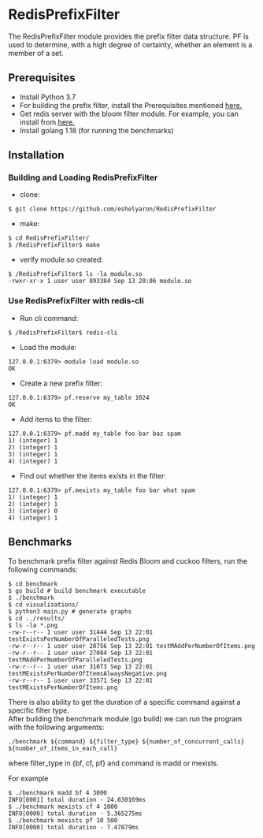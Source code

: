# RedisPrefixFilter
The RedisPrefixFilter module provides the prefix filter data structure.
PF is used to determine, with a high degree of certainty, whether an element is  a member of a set.



## Prerequisites
- Install Python 3.7
- For building the prefix filter, install the Prerequisites mentioned [here.](https://github.com/TomerEven/Prefix-Filter#prerequisites)
- Get redis server with the bloom filter module. For example, you can install from [here.](https://hub.docker.com/r/redislabs/rebloom/)
- Install golang 1.18 (for running the benchmarks)

## Installation
### Building and Loading RedisPrefixFilter

- clone:
```
$ git clone https://github.com/eshelyaron/RedisPrefixFilter
```
- make:
```
$ cd RedisPrefixFilter/
$ /RedisPrefixFilter$ make
```
- verify module.so created:
```
$ /RedisPrefixFilter$ ls -la module.so
-rwxr-xr-x 1 user user 893384 Sep 13 20:06 module.so
```
### Use RedisPrefixFilter with redis-cli
- Run cli command:
```
$ /RedisPrefixFilter$ redis-cli 
```

- Load the module:
```
127.0.0.1:6379> module load module.so
OK
```

- Create a new prefix  filter:
```
127.0.0.1:6379> pf.reserve my_table 1024
OK
```

- Add items to the filter:
```
127.0.0.1:6379> pf.madd my_table foo bar baz spam
1) (integer) 1
2) (integer) 1
3) (integer) 1
4) (integer) 1
```

- Find out whether the items exists in the filter:
```
127.0.0.1:6379> pf.mexists my_table foo bar what spam
1) (integer) 1
2) (integer) 1
3) (integer) 0
4) (integer) 1
```
## Benchmarks
To benchmark prefix filter against Redis Bloom and cuckoo filters, run the following commands:
```
$ cd benchmark 
$ go build # build benchmark executable
$ ./benchmark 
$ cd visualisations/
$ python3 main.py # generate graphs
$ cd ../results/
$ ls -la *.png 
-rw-r--r-- 1 user user 31444 Sep 13 22:01 testExistsPerNumberOfParalleledTests.png
-rw-r--r-- 1 user user 28756 Sep 13 22:01 testMAddPerNumberOfItems.png
-rw-r--r-- 1 user user 27084 Sep 13 22:01 testMAddPerNumberOfParalleledTests.png
-rw-r--r-- 1 user user 31073 Sep 13 22:01 testMExistsPerNumberOfItemsAlwaysNegative.png
-rw-r--r-- 1 user user 33571 Sep 13 22:01 testMExistsPerNumberOfItems.png
```

There is also ability to get the duration of a specific command against a specific filter type.  
After building the benchmark module (go build) we can run the program with the following arguments:
```
./benchmark ${command} ${filter_type} ${number_of_concurrent_calls} ${number_of_items_in_each_call}
```
where filter_type in {bf, cf, pf} and command is madd or mexists.

For example

```
$ ./benchmark madd bf 4 3000
INFO[0001] total duration - 24.630169ms 
$ ./benchmark mexists cf 4 1000
INFO[0000] total duration - 5.365275ms 
$ ./benchmark mexists pf 10 500
INFO[0000] total duration - 7.47879ms
```

